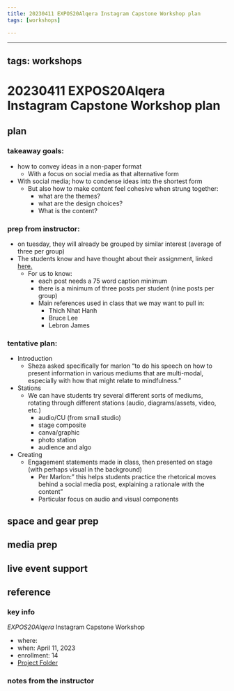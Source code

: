 ```yaml
---
title: 20230411 EXPOS20Alqera Instagram Capstone Workshop plan
tags: [workshops]

---
```


---
tags: workshops
---
# 20230411 EXPOS20Alqera Instagram Capstone Workshop plan

## plan

### takeaway goals:
* how to convey ideas in a non-paper format
    * With a focus on social media as that alternative form
* With social media; how to condense ideas into the shortest form
    * But also how to make content feel cohesive when strung together: 
        * what are the themes?
        * what are the design choices?
        * What is the content?


### prep from instructor: 
* on tuesday, they will already be grouped by similar interest (average of three per group)  
* The students know  and have thought about their assignment, linked [here.](https://docs.google.com/document/d/1mZb1qv2I9VXS7iX9K5j5L0Vpf15kD4rZ/edit?usp=drive_web&ouid=117256173551810667274&rtpof=true) 
    * For us to know: 
        * each post needs a 75 word caption minimum 
        * there is a minimum of three posts per student (nine posts per group) 
        * Main references used in class that we may want to pull in: 
            * Thich Nhat Hanh
            * Bruce Lee 
            * Lebron James


### tentative plan: 

* Introduction 
    * Sheza asked specifically for marlon “to do his speech on how to present information in various mediums that are multi-modal, especially with how that might relate to mindfulness.”  
* Stations
    * We can have students try several different sorts of mediums, rotating through different stations (audio, diagrams/assets, video, etc.) 
        * audio/CU (from small studio)
        * stage composite
        * canva/graphic
        * photo station
        * audience and algo
* Creating 
    * Engagement statements made in class, then presented on stage (with perhaps visual in the background) 
        * Per Marlon:” this helps students practice the rhetorical moves behind a social media post, explaining a rationale with the content” 
        * Particular focus on audio and visual components 



## space and gear prep
## media prep
## live event support
## reference
### key info
*EXPOS20Alqera* Instagram Capstone Workshop
* where: 
* when: April 11, 2023
* enrollment: 14
* [Project Folder](https://drive.google.com/drive/folders/1kNn_roWmDRyc26dE2aIFju43BZZv_coa)

### notes from the instructor
